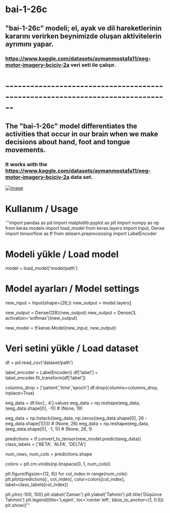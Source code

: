# bai-1-26c

## "bai-1-26c" modeli; el, ayak ve dil hareketlerinin kararını verirken beynimizde oluşan aktivitelerin ayrımını yapar.

### https://www.kaggle.com/datasets/aymanmostafa11/eeg-motor-imagery-bciciv-2a veri seti ile çalışır.
# ------------------------------------------------------------------------------

## The "bai-1-26c" model differentiates the activities that occur in our brain when we make decisions about hand, foot and tongue movements.

### It works with the https://www.kaggle.com/datasets/aymanmostafa11/eeg-motor-imagery-bciciv-2a data set.

[![image](https://r.resimlink.com/Hiym8x-2.png)](https://resimlink.com/Hiym8x-2)

# Kullanım / Usage

'''import pandas as pd
import matplotlib.pyplot as plt
import numpy as np
from keras.models import load_model
from keras.layers import Input, Dense
import tensorflow as tf
from sklearn.preprocessing import LabelEncoder

# Modeli yükle / Load model
model = load_model('model/path')

# Model ayarları / Model settings
new_input = Input(shape=(26,))
new_output = model.layers[1](new_input)

new_output = Dense(128)(new_output)
new_output = Dense(3, activation='softmax')(new_output)

new_model = tf.keras.Model(new_input, new_output)

# Veri setini yükle / Load dataset
df = pd.read_csv('dataset/path')

label_encoder = LabelEncoder()
df['label'] = label_encoder.fit_transform(df['label'])

columns_drop = ['patient','time','epoch']
df.drop(columns=columns_drop, inplace=True)

eeg_data = df.iloc[:, 4:].values
eeg_data = np.reshape(eeg_data, (eeg_data.shape[0], -1))  # (None, 19)

eeg_data = np.hstack((eeg_data, np.zeros((eeg_data.shape[0], 26 - eeg_data.shape[1]))))  # (None, 26)
eeg_data = np.reshape(eeg_data, (eeg_data.shape[0], -1, 1))  # (None, 26, 1)

predictions = tf.convert_to_tensor(new_model.predict(eeg_data))
class_labels = ['BETA', 'ALFA', 'DELTA']

num_rows, num_cols = predictions.shape

colors = plt.cm.viridis(np.linspace(0, 1, num_cols))

plt.figure(figsize=(12, 6))
for col_index in range(num_cols):
    plt.plot(predictions[:, col_index], color=colors[col_index], label=class_labels[col_index])

plt.ylim(-100, 100)
plt.xlabel('Zaman')
plt.ylabel('Tahmin')
plt.title('Düşünce Tahmini')
plt.legend(title='Lejant', loc='center left', bbox_to_anchor=(1, 0.5))
plt.show()'''
